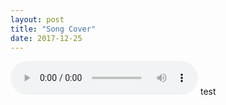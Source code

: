 ```yaml
---
layout: post
title: "Song Cover"
date: 2017-12-25
---
```


<audio src="littleguair.github.io/djx.mp3" controls preload></audio>
test
